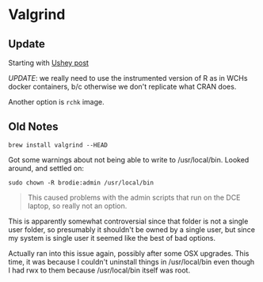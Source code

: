 # Valgrind

## Update

Starting with [Ushey post](https://kevinushey.github.io/blog/2015/04/05/debugging-with-valgrind/)

*UPDATE*: we really need to use the instrumented version of R as in WCHs docker
containers, b/c otherwise we don't replicate what CRAN does.

Another option is `rchk` image.

## Old Notes

```
brew install valgrind --HEAD
```

Got some warnings about not being able to write to /usr/local/bin.  Looked
around, and settled on:

```
sudo chown -R brodie:admin /usr/local/bin
```
> This caused problems with the admin scripts that run on the DCE laptop, so
> really not an option.

This is apparently somewhat controversial since that folder is not a single user
folder, so presumably it shouldn't be owned by a single user, but since my
system is single user it seemed like the best of bad options.

Actually ran into this issue again, possibly after some OSX upgrades.  This
time, it was because I couldn't uninstall things in /usr/local/bin even though I
had rwx to them because /usr/local/bin itself was root.


